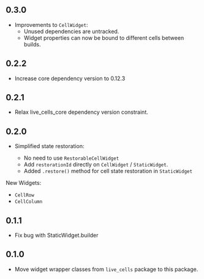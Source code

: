 ## 0.3.0

* Improvements to `CellWidget`:
  * Unused dependencies are untracked.
  * Widget properties can now be bound to different cells between builds.

## 0.2.2

* Increase core dependency version to 0.12.3

## 0.2.1

* Relax live_cells_core dependency version constraint.

## 0.2.0

* Simplified state restoration:

  * No need to use `RestorableCellWidget`
  * Add `restorationId` directly on `CellWidget` / `StaticWidget`.
  * Added `.restore()` method for cell state restoration in `StaticWidget`

New Widgets:

* `CellRow`
* `CellColumn`

## 0.1.1

* Fix bug with StaticWidget.builder

## 0.1.0

* Move widget wrapper classes from `live_cells` package to this package.
